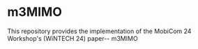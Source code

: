 # m3MIMO
This repository provides the implementation of the MobiCom 24 Workshop's (WiNTECH 24) paper-- m3MIMO
